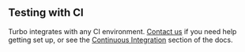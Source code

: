 ## Testing with CI

Turbo integrates with any CI environment. [Contact us](/contact) if you need help getting set up, or see the [Continuous Integration](/docs/building/continuous-integration) section of the docs.